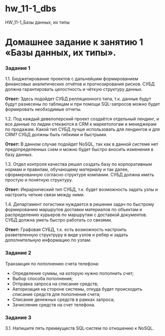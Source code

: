 # hw_11-1_dbs
HW_11-1_Базы данных, их типы

#  Домашнее задание к занятию 1 «Базы данных, их типы».

### Задание 1

1.1. Бюджетирование проектов с дальнейшим формированием финансовых аналитических отчётов и прогнозирования рисков. СУБД должна гарантировать целостность и чёткую структуру данных.

**Ответ:** Здесь подойдет СУБД релляционного типа, т.к. данные будут будут разнесены по таблицам и при помощи SQL-запросов можно будет формировать необходимые отчеты.

1.2. Под каждый девелоперский проект создаётся отдельный лендинг, и все данные по лидам стекаются в CRM к маркетологам и менеджерам по продажам. Какой тип СУБД лучше использовать для лендингов и для CRM? СУБД должны быть гибкими и быстрыми.

**Ответ:** В данном случае подойдет NoSQL, так как в данной системе нет предопределенных схем и можно будет быстро вносить изменения в базу данных.

1.3. Отдел контроля качества решил создать базу по корпоративным нормам и правилам, обучающему материалу и так далее, сформированную согласно структуре компании. СУБД должна иметь простую и понятную структуру.

**Ответ:** Иерархический тип СУБД, т.к. будет возможность задать узлы и настроить четкие связи между ними.

1.4. Департамент логистики нуждается в решении задач по быстрому формированию маршрутов доставки материалов по объектам и распределению курьеров по маршрутам с доставкой документов. СУБД должна уметь быстро работать со связями.

**Ответ:** Графовая СУБД, т.к. есть возможность настроить разветвленную структруру в виде узлов и ребер и задать дополнительную информацию по узлам.

### Задание 2

Транзакция по пополнению счета телефона:

- Определение суммы, на которую нужно пополнить счет;
- Выбор способа пополнения;
- Отправка запроса на списание средств;
- Авторизация на стороне системы, откуда будет происходить списание средств для пополнения счета;
- Списание денежных средств в рамках запроса;
- Зачисление средств на счет телефона.

### Задание 3

3.1. Напишите пять преимуществ SQL-систем по отношению к NoSQL.

